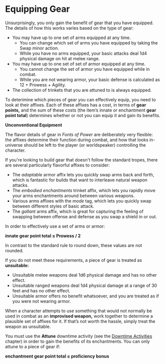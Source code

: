 # Equipping Gear

Unsurprisingly, you only gain the benefit of gear that you have equipped. The details of how this works varies based on the type of gear:

- You may have up to one set of arms equipped at any time.
  - You can change which set of arms you have equipped by taking the Swap minor action.
  - While you have no arms equipped, your basic attacks deal 1d4 physical damage on hit at melee range.
- You may have up to one set of set of armor equipped at any time.
  - You cannot change the set of armor you have equipped while in combat.
  - While you are not wearing armor, your basic defense is calculated as 12 + Prowess + Agility.
- The collection of trinkets that you are attuned to is always equipped.

To deterimine which pieces of gear you can effectively equip, you need to look at their affixes.
Each of these affixes has a cost, in terms of **gear points,** and the sum of these costs (the item’s innate or enchantment **gear point total**) determines whether or not you can equip it and gain its benefits.

<div class="side-panel">

**Unconventional Equipment**

The flavor details of gear in _Fonts of Power_ are deliberately very flexible: the affixes determine their function during combat, and how that looks in-universe should be left to the player (or worldspeaker) controlling the character.

If you're looking to build gear that doesn't follow the standard tropes, there are several particularly flavorful affixes to consider:

- The _adaptable_ armor affix lets you quickly swap arms back and forth, which is fantastic for builds that want to interleave natural weapon attacks.
- The _embodied enchantments_ trinket affix, which lets you rapidly move your arms enchantments around between various weapons.
- Various arms affixes with the _mode_ tag, which lets you quickly swap between different styles of basic attack.
- The _gallant_ arms affix, which is great for capturing the feeling of swapping between offense and defense as you swap a shield in or out.

</div>

In order to effectively use a set of arms or armor:

**innate gear point total ≤ Prowess / 2**

In contrast to the standard rule to round down, these values are not rounded.

If you do not meet these requirements, a piece of gear is treated as **unsuitable:**

- Unsuitable melee weapons deal 1d6 physical damage and has no other effect.
- Unsuitable ranged weapons deal 1d4 physical damage at a range of 30 feet and has no other effect.
- Unsuitable armor offers no benefit whatsoever, and you are treated as if you were not wearing armor.

When a character attempts to use something that would not normally be used in combat as an **improvised weapon,** work together to determine a plausible set of affixes for it.
If that’s not worth the hassle, simply treat the weapon as unsuitable.

You must use the **Attune** downtime activity (see the [Downtime Activities](rules/downtime-activities.md) chapter) in order to gain the benefits of its enchantments. You can only attune to a piece of gear if:

**enchantment gear point total ≤ proficiency bonus**
